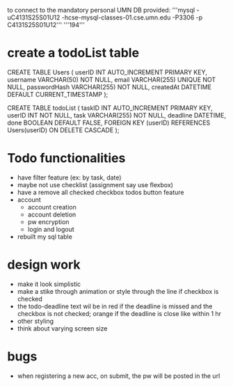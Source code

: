to connect to the mandatory personal UMN DB provided:
'''mysql -uC4131S25S01U12 -hcse-mysql-classes-01.cse.umn.edu -P3306 -p C4131S25S01U12'''
'''194'''

# create a todoList table
CREATE TABLE Users (
    userID INT AUTO_INCREMENT PRIMARY KEY,
    username VARCHAR(50) NOT NULL,
    email VARCHAR(255) UNIQUE NOT NULL,
    passwordHash VARCHAR(255) NOT NULL,
    createdAt DATETIME DEFAULT CURRENT_TIMESTAMP
);

CREATE TABLE todoList (
    taskID INT AUTO_INCREMENT PRIMARY KEY,
    userID INT NOT NULL,
    task VARCHAR(255) NOT NULL,
    deadline DATETIME,
    done BOOLEAN DEFAULT FALSE,
    FOREIGN KEY (userID) REFERENCES Users(userID) ON DELETE CASCADE 
);


# Todo functionalities
- have filter feature (ex: by task, date)
- maybe not use checklist (assignment say use flexbox)
- have a remove all checked checkbox todos button feature
- account 
    - account creation
    - account deletion
    - pw encryption
    - login and logout
- rebuilt my sql table



# design work
- make it look simplistic
- make a stike through animation or style through the line if checkbox is checked
- the todo-deadline text wil be in red if the deadline is missed and the checkbox is not checked; orange if the deadline is close like within 1 hr
- other styling
- think about varying screen size

# bugs
- when registering a new acc, on submit, the pw will be posted in the url